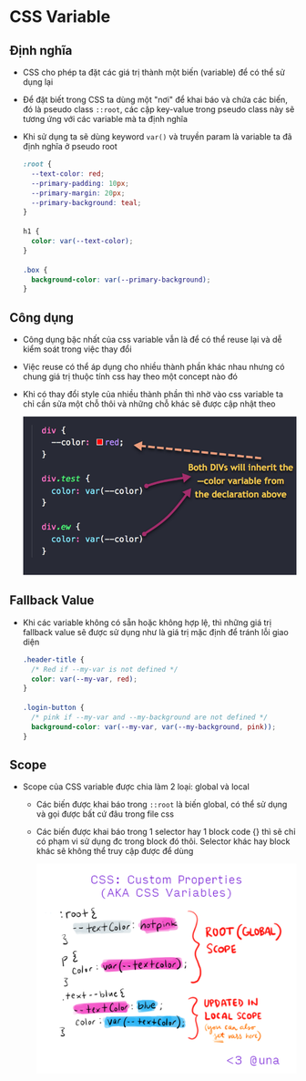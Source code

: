 # CSS Variable

## Định nghĩa

- CSS cho phép ta đặt các giá trị thành một biến (variable) để có thể sử dụng lại

- Để đặt biết trong CSS ta dùng một "nơi" để khai báo và chứa các biến, đó là pseudo class `::root`, các cặp key-value trong pseudo class này sẽ tương ứng với các variable mà ta định nghĩa

- Khi sử dụng ta sẽ dùng keyword `var()` và truyền param là variable ta đã định nghĩa ở pseudo root

  ```css
  :root {
    --text-color: red;
    --primary-padding: 10px;
    --primary-margin: 20px;
    --primary-background: teal;
  }

  h1 {
    color: var(--text-color);
  }

  .box {
    background-color: var(--primary-background);
  }
  ```

## Công dụng

- Công dụng bậc nhất của css variable vẫn là để có thể reuse lại và dễ kiểm soát trong việc thay đổi

- Việc reuse có thể áp dụng cho nhiều thành phần khác nhau nhưng có chung giá trị thuộc tính css hay theo một concept nào đó

- Khi có thay đổi style của nhiều thành phần thì nhờ vào css variable ta chỉ cần sửa một chỗ thôi và những chỗ khác sẽ được cập nhật theo

  ![](images/css-variable.png)

## Fallback Value

- Khi các variable không có sẵn hoặc không hợp lệ, thì những giá trị fallback value sẽ được sử dụng như là giá trị mặc định để tránh lỗi giao diện

  ```css
  .header-title {
    /* Red if --my-var is not defined */
    color: var(--my-var, red);
  }

  .login-button {
    /* pink if --my-var and --my-background are not defined */
    background-color: var(--my-var, var(--my-background, pink));
  }
  ```

## Scope

- Scope của CSS variable được chia làm 2 loại: global và local

  - Các biến được khai báo trong `::root` là biến global, có thể sử dụng và gọi được bất cứ đâu trong file css
  - Các biến được khai báo trong 1 selector hay 1 block code {} thì sẽ chỉ có phạm vi sử dụng đc trong block đó thôi. Selector khác hay block khác sẽ không thể truy cập được để dùng

    ![](images/css-variable-scope.png)

